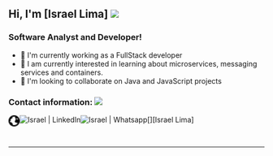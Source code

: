 ## Hi, I'm [Israel Lima] <img src="https://github.com/blackcater/blackcater/raw/master/images/Hi.gif" height="32" />

### Software Analyst and Developer!

- 🔭 I'm currently working as a FullStack developer
- 🌱 I am currently interested in learning about microservices, messaging services and containers.
- 👯 I'm looking to collaborate on Java and JavaScript projects

### Contact information: <img src="https://media.giphy.com/media/LnQjpWaON8nhr21vNW/giphy.gif" height="32">

[<img align="left" alt="Israel" height="22px" src="https://raw.githubusercontent.com/iconic/open-iconic/master/svg/globe.svg" />][Israel Lima]
[<img align="left" alt="Israel | LinkedIn" height="22px" src="https://cdn.jsdelivr.net/npm/simple-icons@v3/icons/linkedin.svg" />][linkedin]
[<img align="left" alt="Israel | Whatsapp" height="22px" src="https://cdn.jsdelivr.net/npm/simple-icons@v3/icons/whatsapp.svg" />][whatsapp]

<br />

---

[github]: https://github.com/IsraelLima25
[linkedin]: https://www.linkedin.com/in/israelsantoslima
[whatsapp]: https://api.whatsapp.com/send?1=pt_BR&phone=5571983300545



